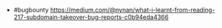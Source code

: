 - #bugbounty https://medium.com/@nynan/what-i-learnt-from-reading-217-subdomain-takeover-bug-reports-c0b94eda4366